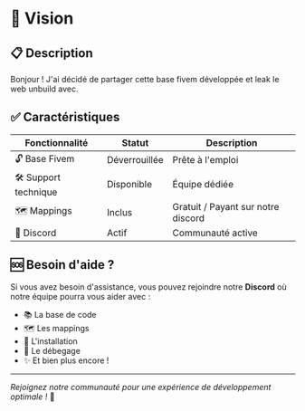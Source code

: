 # 🚀 Vision

## 📋 Description

Bonjour ! J'ai décidé de partager cette base fivem développée et leak le web unbuild avec. 

## ✅ Caractéristiques
| Fonctionnalité | Statut | Description |
|----------------|--------|-------------|
| 🔓 Base Fivem | Déverrouillée | Prête à l'emploi |
| 🛠️ Support technique | Disponible | Équipe dédiée |
| 🗺️ Mappings | Inclus |  Gratuit / Payant sur notre discord |
| 💬 Discord | Actif | Communauté active |

## 🆘 Besoin d'aide ?
Si vous avez besoin d'assistance, vous pouvez rejoindre notre **Discord** où notre équipe pourra vous aider avec :
- 📚 La base de code
- 🗺️ Les mappings
- 🔧 L'installation
- 🐛 Le débegage
- ✨ Et bien plus encore !

---
*Rejoignez notre communauté pour une expérience de développement optimale !* 🎯
